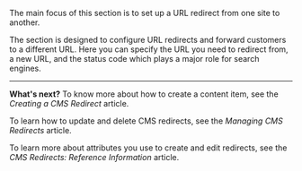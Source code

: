 The main focus of this section is to set up a URL redirect from one site to another. 

The section is designed to configure URL redirects and forward customers to a different URL. Here you can specify the URL you need to redirect from, a new URL, and the status code which plays a major role for search engines.
***
**What's next?**
To know more about how to create a content item, see the _Creating a CMS Redirect_ article.

To learn how to update and delete CMS redirects, see the _Managing CMS Redirects_ article.

To learn more about attributes you use to create and edit redirects, see the _CMS Redirects: Reference Information_ article.
